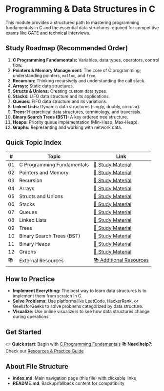 # Programming & Data Structures in C

This module provides a structured path to mastering programming fundamentals in C and the essential data structures required for competitive exams like GATE and technical interviews.

## Study Roadmap (Recommended Order)
1.  **C Programming Fundamentals:** Variables, data types, operators, control flow.
2.  **Pointers & Memory Management:** The core of C programming; understanding pointers, `malloc`, and `free`.
3.  **Recursion:** Thinking recursively and understanding the call stack.
4.  **Arrays:** Static data structures.
5.  **Structs & Unions:** Creating custom data types.
6.  **Stacks:** LIFO data structure and its applications.
7.  **Queues:** FIFO data structure and its variations.
8.  **Linked Lists:** Dynamic data structures (singly, doubly, circular).
9.  **Trees:** Hierarchical data structures, terminology, and traversals.
10. **Binary Search Trees (BST):** A key ordered tree structure.
11. **Heaps:** Priority queue implementation (Min-Heap, Max-Heap).
12. **Graphs:** Representing and working with network data.

## Quick Topic Index
| # | Topic | Link |
|---|---|---|
| 01 | C Programming Fundamentals | [📖 Study Material](01_c_programming_basics) |
| 02 | Pointers and Memory | [📖 Study Material](02_pointers_and_memory) |
| 03 | Recursion | [📖 Study Material](03_recursion) |
| 04 | Arrays | [📖 Study Material](04_arrays) |
| 05 | Structs and Unions | [📖 Study Material](05_structs_unions) |
| 06 | Stacks | [📖 Study Material](06_stacks) |
| 07 | Queues | [📖 Study Material](07_queues) |
| 08 | Linked Lists | [📖 Study Material](08_linked_lists) |
| 09 | Trees | [📖 Study Material](09_trees) |
| 10 | Binary Search Trees (BST) | [📖 Study Material](10_binary_search_trees) |
| 11 | Binary Heaps | [📖 Study Material](11_binary_heaps) |
| 12 | Graphs | [📖 Study Material](12_graphs) |
| 📚 | External Resources | [📚 Additional Resources](RESOURCES) |

## How to Practice
- **Implement Everything:** The best way to learn data structures is to implement them from scratch in C.
- **Solve Problems:** Use platforms like LeetCode, HackerRank, or GeeksforGeeks to solve problems categorized by data structure.
- **Visualize:** Use online visualizers to see how data structures change during operations.

## Get Started
👉 **Quick start**: Begin with [C Programming Fundamentals](01_c_programming_basics)
📚 **Need help?**: Check our [Resources & Practice Guide](RESOURCES)

## About File Structure
- **index.md**: Main navigation page (this file) with clickable links
- **README.md**: Backup/fallback content for compatibility
